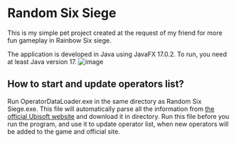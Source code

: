# Random Six Siege
This is my simple pet project created at the request of my friend for more fun gameplay in Rainbow Six siege.

The application is developed in Java using JavaFX 17.0.2. To run, you need at least Java version 17.
![image](https://github.com/Trymad1/random-six-siege/assets/137887620/bab570f6-ea75-4146-8ddc-909c9478ab72)

## How to start and update operators list?

Run OperatorDataLoader.exe in the same directory as Random Six Siege.exe. This file will automatically parse all the information from [the official Ubisoft website](https://www.ubisoft.com/en-us/game/rainbow-six/siege/game-info/operators) and download it in directory. Run this file before you run the program, and use it to update operator list, when new operators will be added to the game and official site.

